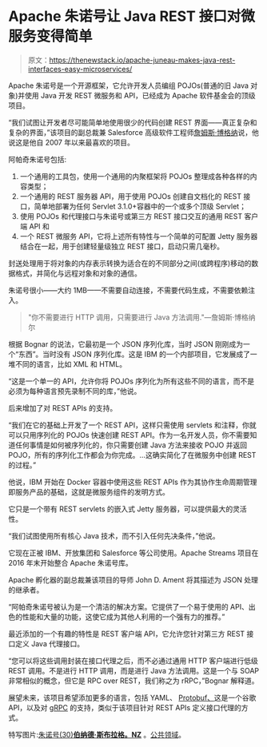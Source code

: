 # Apache 朱诺号让 Java REST 接口对微服务变得简单

> 原文：<https://thenewstack.io/apache-juneau-makes-java-rest-interfaces-easy-microservices/>

Apache 朱诺号是一个开源框架，它允许开发人员编组 POJOs(普通的旧 Java 对象)并使用 Java 开发 REST 微服务和 API，已经成为 Apache 软件基金会的顶级项目。

“我们试图让开发者尽可能简单地使用很少的代码创建 REST 界面——真正复杂和复杂的界面，”该项目的副总裁兼 Salesforce 高级软件工程师[詹姆斯·博格纳](https://www.linkedin.com/in/jamesbognar/)说，他说这是他自 2007 年以来最喜欢的项目。

阿帕奇朱诺号包括:

1.  一个通用的工具包，使用一个通用的内聚框架将 POJOs 整理成各种各样的内容类型；
2.  一个通用的 REST 服务器 API，用于使用 POJOs 创建自文档化的 REST 接口，简单地部署为任何 Servlet 3.1.0+容器中的一个或多个顶级 Servlet；
3.  使用 POJOs 和代理接口与朱诺号或第三方 REST 接口交互的通用 REST 客户端 API 和
4.  一个 REST 微服务 API，它将上述所有特性与一个简单的可配置 Jetty 服务器结合在一起，用于创建轻量级独立 REST 接口，启动只需几毫秒。

封送处理用于将对象的内存表示转换为适合在的不同部分之间(或跨程序)移动的数据格式，并简化与远程对象和对象的通信。

朱诺号很小——大约 1MB——不需要自动连接，不需要代码生成，不需要依赖注入。

> "你不需要进行 HTTP 调用，只需要进行 Java 方法调用."—詹姆斯·博格纳尔

根据 Bognar 的说法，它最初是一个 JSON 序列化库，当时 JSON 刚刚成为一个“东西”。当时没有 JSON 序列化库。这是 IBM 的一个内部项目，它发展成了一堆不同的语言，比如 XML 和 HTML。

“这是一个单一的 API，允许你将 POJOs 序列化为所有这些不同的语言，而不是必须为每种语言预先录制不同的库，”他说。

后来增加了对 REST APIs 的支持。

“我们在它的基础上开发了一个 REST API，这样只需使用 servlets 和注释，你就可以只用序列化的 POJOs 快速创建 REST API。作为一名开发人员，你不需要知道任何事情是如何被序列化的，你只需要创建 Java 方法来接收 POJO 并返回 POJO，所有的序列化工作都会为你完成。…这确实简化了在微服务中创建 REST 的过程。”

他说，IBM 开始在 Docker 容器中使用这些 REST APIs 作为其协作生命周期管理即服务产品的基础，这就是微服务组件的发明方式。

它只是一个带有 REST servlets 的嵌入式 Jetty 服务器，可以提供最大的灵活性。

“我们试图使用所有核心 Java 技术，而不引入任何先决条件，”他说。

它现在正被 IBM、开放集团和 Salesforce 等公司使用。Apache Streams 项目在 2016 年末开始整合 Apache 朱诺号库。

Apache 孵化器的副总裁兼该项目的导师 John D. Ament 将其描述为 JSON 处理的继承者。

“阿帕奇朱诺号被认为是一个清洁的解决方案。它提供了一个易于使用的 API、出色的性能和大量的功能，这使它成为其他人利用的一个强有力的推荐。”

最近添加的一个有趣的特性是 REST 客户端 API，它允许您针对第三方 REST 接口定义 Java 代理接口。

“您可以将这些调用封装在接口代理之后，而不必通过通用 HTTP 客户端进行低级 REST 调用。不是进行 HTTP 调用，而是进行 Java 方法调用。这是一个与 SOAP 非常相似的概念，但它是 RPC over REST，我们称之为 rRPC，”Bognar 解释道。

展望未来，该项目希望添加更多的语言，包括 YAML、 [Protobuf、](https://github.com/google/protobuf)这是一个谷歌 API，以及对 [gRPC](https://grpc.io/) 的支持，类似于该项目针对 REST APIs 定义接口代理的方式。

特写图片:[朱诺号(30)](https://www.flickr.com/photos/volvob12b/8108121709/in/photolist-dmuf6T-jYaqKt-7gHprn-dmubpi-fEuUeM-dmuaG9-dmugqt-dmuaZA-dmuc33-eieJ97-fEMt8o-9q9Z8W-drQ2nU-8As9k5-EU7pvU-jH6Lbj-68GhUP-8VNvD7-AFCQi-AFCQj-ArqaV-8Rhvng-hkkZY8-bqHtap-kBJ4m-jH6LHb-fDNuf)[**伯纳德·斯布拉格。NZ**](https://www.flickr.com/photos/volvob12b/) 。[公共领域](https://creativecommons.org/publicdomain/zero/1.0/)。

<svg xmlns:xlink="http://www.w3.org/1999/xlink" viewBox="0 0 68 31" version="1.1"><title>Group</title> <desc>Created with Sketch.</desc></svg>